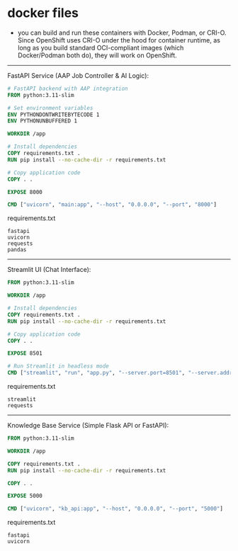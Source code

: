 # docker files

- you can build and run these containers with Docker, Podman, or CRI-O. Since OpenShift uses CRI-O under the hood for container runtime, as long as you build standard OCI-compliant images (which Docker/Podman both do), they will work on OpenShift.

---
FastAPI Service (AAP Job Controller & AI Logic):
```dockerfile
# FastAPI backend with AAP integration
FROM python:3.11-slim

# Set environment variables
ENV PYTHONDONTWRITEBYTECODE 1
ENV PYTHONUNBUFFERED 1

WORKDIR /app

# Install dependencies
COPY requirements.txt .
RUN pip install --no-cache-dir -r requirements.txt

# Copy application code
COPY . .

EXPOSE 8000

CMD ["uvicorn", "main:app", "--host", "0.0.0.0", "--port", "8000"]
```
requirements.txt
```nginx
fastapi
uvicorn
requests
pandas
```
---
Streamlit UI (Chat Interface):
```dockerfile
FROM python:3.11-slim

WORKDIR /app

# Install dependencies
COPY requirements.txt .
RUN pip install --no-cache-dir -r requirements.txt

# Copy application code
COPY . .

EXPOSE 8501

# Run Streamlit in headless mode
CMD ["streamlit", "run", "app.py", "--server.port=8501", "--server.address=0.0.0.0"]
```
requirements.txt
```nginx
streamlit
requests
```
---
Knowledge Base Service (Simple Flask API or FastAPI):
```dockerfile
FROM python:3.11-slim

WORKDIR /app

COPY requirements.txt .
RUN pip install --no-cache-dir -r requirements.txt

COPY . .

EXPOSE 5000

CMD ["uvicorn", "kb_api:app", "--host", "0.0.0.0", "--port", "5000"]
```
requirements.txt
```nginx
fastapi
uvicorn
```
